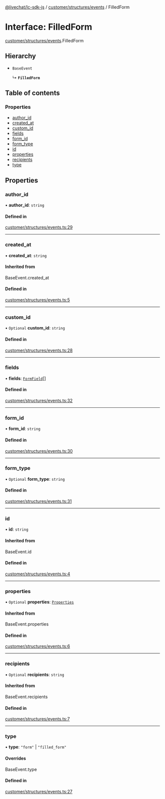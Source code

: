 [@livechat/lc-sdk-js](../README.md) / [customer/structures/events](../modules/customer_structures_events.md) / FilledForm

# Interface: FilledForm

[customer/structures/events](../modules/customer_structures_events.md).FilledForm

## Hierarchy

- `BaseEvent`

  ↳ **`FilledForm`**

## Table of contents

### Properties

- [author\_id](customer_structures_events.FilledForm.md#author_id)
- [created\_at](customer_structures_events.FilledForm.md#created_at)
- [custom\_id](customer_structures_events.FilledForm.md#custom_id)
- [fields](customer_structures_events.FilledForm.md#fields)
- [form\_id](customer_structures_events.FilledForm.md#form_id)
- [form\_type](customer_structures_events.FilledForm.md#form_type)
- [id](customer_structures_events.FilledForm.md#id)
- [properties](customer_structures_events.FilledForm.md#properties)
- [recipients](customer_structures_events.FilledForm.md#recipients)
- [type](customer_structures_events.FilledForm.md#type)

## Properties

### author\_id

• **author\_id**: `string`

#### Defined in

[customer/structures/events.ts:29](https://github.com/livechat/lc-sdk-js/blob/c7b3817/src/customer/structures/events.ts#L29)

___

### created\_at

• **created\_at**: `string`

#### Inherited from

BaseEvent.created\_at

#### Defined in

[customer/structures/events.ts:5](https://github.com/livechat/lc-sdk-js/blob/c7b3817/src/customer/structures/events.ts#L5)

___

### custom\_id

• `Optional` **custom\_id**: `string`

#### Defined in

[customer/structures/events.ts:28](https://github.com/livechat/lc-sdk-js/blob/c7b3817/src/customer/structures/events.ts#L28)

___

### fields

• **fields**: [`FormField`](customer_structures_events.FormField.md)[]

#### Defined in

[customer/structures/events.ts:32](https://github.com/livechat/lc-sdk-js/blob/c7b3817/src/customer/structures/events.ts#L32)

___

### form\_id

• **form\_id**: `string`

#### Defined in

[customer/structures/events.ts:30](https://github.com/livechat/lc-sdk-js/blob/c7b3817/src/customer/structures/events.ts#L30)

___

### form\_type

• `Optional` **form\_type**: `string`

#### Defined in

[customer/structures/events.ts:31](https://github.com/livechat/lc-sdk-js/blob/c7b3817/src/customer/structures/events.ts#L31)

___

### id

• **id**: `string`

#### Inherited from

BaseEvent.id

#### Defined in

[customer/structures/events.ts:4](https://github.com/livechat/lc-sdk-js/blob/c7b3817/src/customer/structures/events.ts#L4)

___

### properties

• `Optional` **properties**: [`Properties`](customer_structures_structures.Properties.md)

#### Inherited from

BaseEvent.properties

#### Defined in

[customer/structures/events.ts:6](https://github.com/livechat/lc-sdk-js/blob/c7b3817/src/customer/structures/events.ts#L6)

___

### recipients

• `Optional` **recipients**: `string`

#### Inherited from

BaseEvent.recipients

#### Defined in

[customer/structures/events.ts:7](https://github.com/livechat/lc-sdk-js/blob/c7b3817/src/customer/structures/events.ts#L7)

___

### type

• **type**: ``"form"`` \| ``"filled_form"``

#### Overrides

BaseEvent.type

#### Defined in

[customer/structures/events.ts:27](https://github.com/livechat/lc-sdk-js/blob/c7b3817/src/customer/structures/events.ts#L27)
